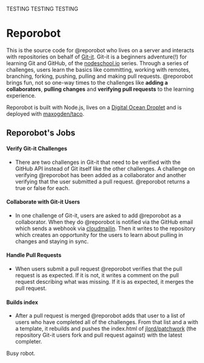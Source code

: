 TESTING TESTING TESTING 

# Reporobot


This is the source code for @reporobot who lives on a server and interacts with
repositories on behalf of [Git-it](http://www.github.com/jlord/git-it). Git-it is a
beginners adventure(!) for learning Git and GitHub, of the
[nodeschool.io](http://www.nodeschool.io) series. Through a series of
challenges, users learn the basics like committing, working with remotes, branching, forking,
pushing, pulling and making pull requests. @reporobot brings fun, not so one-way times
to the challenges like **adding a collaborators**, **pulling changes** and
**verifying pull requests** to the learning experience.

Reporobot is built with Node.js, lives on a [Digital Ocean
Droplet](https://www.digitalocean.com/community/articles/how-to-create-your-first-digitalocean-droplet-virtual-server)
and is deployed with [maxogden/taco](http://www.github.com/maxogden/taco).

## Reporobot's Jobs

#### Verify Git-it Challenges
- There are two challenges in Git-it that need to be verified with the GitHub
  API instead of Git itself like the other challenges. A challenge on verifying
  @reporobot has been added as a collaborator and another verifying that the
  user submitted a pull request. @reporobot returns a true or false for each.

#### Collaborate with Git-it Users
- In one challenge of Git-it, users are asked to add @reporobot as a
  collaborator. When they do @reporobot is notified via the GitHub email which
  sends a webhook via [cloudmailin](www.cloudmailin.com). Then it writes to the
  repository which creates an opportunity for the users to learn about pulling
  in changes and staying in sync.

#### Handle Pull Requests
- When users submit a pull request @reporobot verifies that the pull request is
  as expected. If it is not, it writes a comment on the pull request describing
  what was missing. If it is as expected, it merges the pull request.

#### Builds index
- After a pull request is merged @reporobot adds that user to a list of users
  who have completed all of the challenges. From that list and a with a
  template, it rebuilds and pushes the index.html of
  [jlord/patchwork](http://www.github.com/jlord/patchwork) (the repository
  Git-it users fork and pull request against) with the latest completer.

Busy robot.


